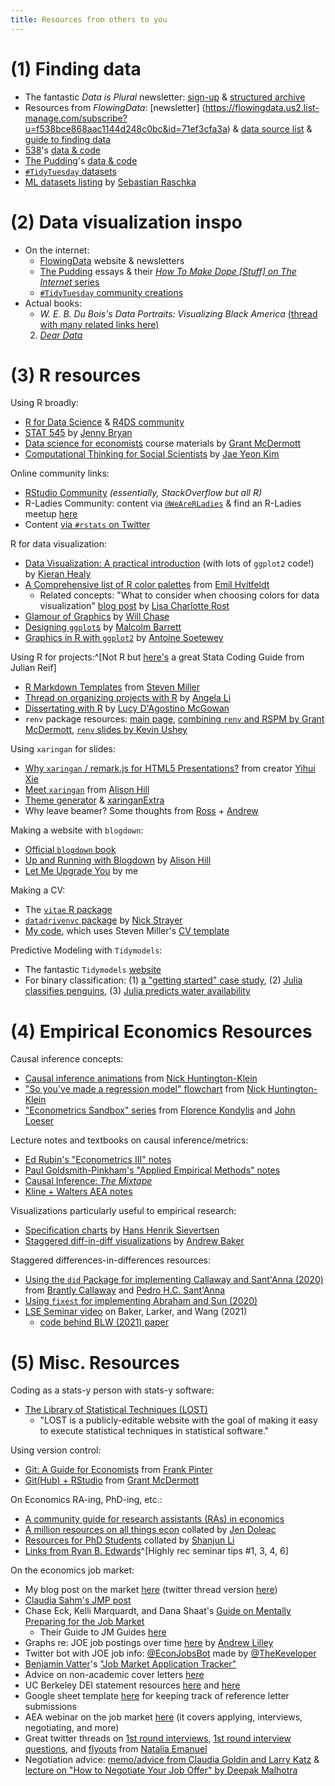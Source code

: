 ```yaml
---
title: Resources from others to you
---
```


# (1) Finding data

- The fantastic *Data is Plural* newsletter: [sign-up](https://tinyletter.com/data-is-plural) & [structured archive](https://docs.google.com/spreadsheets/d/1wZhPLMCHKJvwOkP4juclhjFgqIY8fQFMemwKL2c64vk/edit#gid=0)
- Resources from *FlowingData*: [newsletter] (https://flowingdata.us2.list-manage.com/subscribe?u=f538bce868aac1144d248c0bc&id=71ef3cfa3a) & [data source list](https://flowingdata.com/category/statistics/data-sources/) & [guide to finding data](https://flowingdata.com/2016/11/10/find-the-data-you-need-2016-edition/)
- [538](https://fivethirtyeight.com/)'s [data & code](https://data.fivethirtyeight.com/)
- [The Pudding](https://pudding.cool/)'s [data & code](https://github.com/the-pudding/data)
- [`#TidyTuesday` datasets](https://github.com/rfordatascience/tidytuesday)
- [ML datasets listing](https://sebastianraschka.com/blog/2021/ml-dl-datasets.html) by [Sebastian Raschka](https://sebastianraschka.com/) 

# (2) Data visualization inspo

- On the internet:
  - [FlowingData](https://flowingdata.com/) website & newsletters
  - [The Pudding](https://pudding.cool/) essays & their [*How To Make Dope [Stuff] on The Internet* series](https://pudding.cool/process/how-to-make-dope-shit-part-2/)
  - [`#TidyTuesday` community creations](https://twitter.com/search?q=%23tidytuesday&src=typed_query)
- Actual books: 
  - *W. E. B. Du Bois's Data Portraits: Visualizing Black America* [(thread with many related links here)](https://twitter.com/AllbriteAllday/status/1271137172108849152?s=20)
  2. [*Dear Data*](http://www.dear-data.com/theproject)

# (3) R resources

Using R broadly:

- [R for Data Science](https://r4ds.had.co.nz/) & [R4DS community](https://twitter.com/R4DScommunity)
- [STAT 545](https://stat545.com/) by [Jenny Bryan](https://jennybryan.org/)
- [Data science for economists](https://github.com/uo-ec607/lectures) course materials by [Grant McDermott](http://grantmcdermott.com/)
- [Computational Thinking for Social Scientists](https://jaeyk.github.io/PS239T/) by [Jae Yeon Kim](https://jaeyk.github.io/)

Online community links:

- [RStudio Community](https://community.rstudio.com/) *(essentially, StackOverflow but all R)*
- R-Ladies Community: content via [`@WeAreRLadies`](https://twitter.com/WeAreRLadies) & find an R-Ladies meetup [here](https://rladies.org/) 
- Content [via `#rstats` on Twitter](https://twitter.com/search?q=%23rstats&src=typed_query)

R for data visualization:

- [Data Visualization: A practical introduction](https://socviz.co/) (with lots of `ggplot2` code!) by [Kieran Healy](https://kieranhealy.org/) 
- [A Comprehensive list of R color palettes](https://github.com/EmilHvitfeldt/r-color-palettes) from [Emil Hvitfeldt](https://www.hvitfeldt.me/about/)
    - Related concepts: "What to consider when choosing colors for data visualization" [blog post](https://blog.datawrapper.de/colors/) by [Lisa Charlotte Rost](https://lisacharlotterost.de/) 
- [Glamour of Graphics](https://www.williamrchase.com/slides/assets/player/KeynoteDHTMLPlayer.html#18) by [Will Chase](https://www.williamrchase.com/)
- [Designing `ggplot`s](https://designing-ggplots.netlify.com/#1) by [Malcolm Barrett](https://malco.io/)
- [Graphics in R with `ggplot2`](https://www.statsandr.com/blog/graphics-in-r-with-ggplot2/) by [Antoine Soetewey](https://www.antoinesoetewey.com/)

Using R for projects:^[Not R but [here's](https://julianreif.com/guide/) a great Stata Coding Guide from Julian Reif]

- [R Markdown Templates](https://github.com/svmiller/svm-r-markdown-templates) from [Steven Miller](http://svmiller.com/) 
- [Thread on organizing projects with R](https://twitter.com/CivicAngela/status/1024469727274565633) by [Angela Li](https://angela-li.github.io/)
- [Dissertating with R](https://livefreeordichotomize.com/2018/09/14/one-year-to-dissertate/) by [Lucy D'Agostino McGowan](https://www.lucymcgowan.com/)
- `renv` package resources: [main page](https://rstudio.github.io/renv/articles/renv.html), [combining `renv` and RSPM by Grant McDermott](https://github.com/grantmcdermott/renv-rspm), [`renv` slides by Kevin Ushey ](https://kevinushey-2020-rstudio-conf.netlify.app/slides.html#1)

Using `xaringan` for slides:

- [Why `xaringan` / remark.js for HTML5 Presentations?](https://yihui.org/en/2017/08/why-xaringan-remark-js/) from creator [Yihui Xie](https://yihui.org/)
- [Meet `xaringan`](https://arm.rbind.io/slides/xaringan.html#1) from [Alison Hill](https://alison.rbind.io/)
- [Theme generator](https://pkg.garrickadenbuie.com/xaringanthemer/articles/xaringanthemer.html) & [xaringanExtra](https://pkg.garrickadenbuie.com/xaringanExtra/#/README?id=xaringanextra)
- Why leave beamer? Some thoughts from [Ross](https://twitter.com/ramattheis/status/1378074278436945934?s=20) + [Andrew](https://twitter.com/Andrew___Baker/status/1378136211244478465?s=20)

Making a website with `blogdown`:

- [Official `blogdown` book](https://bookdown.org/yihui/blogdown/)
- [Up and Running with Blogdown](https://alison.rbind.io/post/up-and-running-with-blogdown/) by [Alison Hill](https://alison.rbind.io/)
- [Let Me Upgrade You](https://thelittledataset.com/2018/08/26/let-me-upgrade-you/) by me

Making a CV:

- The [`vitae` R package](https://github.com/mitchelloharawild/vitae)
- [`datadrivenvc` package](http://nickstrayer.me/datadrivencv/) by [Nick Strayer](http://nickstrayer.me/)
- [My code](https://github.com/apalbright/CV), which uses Steven Miller's [CV template](https://github.com/svmiller/svm-r-markdown-templates)

Predictive Modeling with `Tidymodels`:

- The fantastic `Tidymodels` [website](https://www.tidymodels.org/)
- For binary classification: (1) [a "getting started" case study](https://www.tidymodels.org/start/case-study/), (2) [Julia classifies penguins](https://www.youtube.com/watch?v=z57i2GVcdww), (3) [Julia predicts water availability](https://www.youtube.com/watch?v=WYaNdxmlYUg)

# (4) Empirical Economics Resources

Causal inference concepts:

- [Causal inference animations](https://twitter.com/nickchk/status/1068215492458905600?s=20) from [Nick Huntington-Klein](https://nickchk.com/)
- ["So you've made a regression model" flowchart](https://twitter.com/nickchk/status/1367234550867259392) from [Nick Huntington-Klein](https://nickchk.com/) 
- ["Econometrics Sandbox" series](https://github.com/worldbank/econometrics-sandbox) from [Florence Kondylis](https://blogs.worldbank.org/team/florence-kondylis) and [John Loeser](https://blogs.worldbank.org/team/john-loeser)

Lecture notes and textbooks on causal inference/metrics:

- [Ed Rubin's "Econometrics III" notes](https://github.com/edrubin/EC607S20)
- [Paul Goldsmith-Pinkham's "Applied Empirical Methods" notes](https://github.com/paulgp/applied-methods-phd)
- [Causal Inference: *The Mixtape*](https://mixtape.scunning.com/)
- [Kline + Walters AEA notes](https://assets.aeaweb.org/asset-server/files/13709.pdf)

Visualizations particularly useful to empirical research:

- [Specification charts](https://twitter.com/hhsievertsen/status/1188780383736909825) by [Hans Henrik Sievertsen](https://hhsievertsen.net/)
- [Staggered diff-in-diff visualizations](https://andrewcbaker.netlify.app/2020/06/13/what-can-we-say-about-medical-marijuana-and-opioid-overdose-mortality/) by [Andrew Baker](https://andrewcbaker.netlify.app/) 

Staggered differences-in-differences resources:

- [Using the `did` Package for implementing Callaway and Sant'Anna (2020)](https://bcallaway11.github.io/did/articles/did-basics.html#introduction-1) from [Brantly Callaway](https://bcallaway11.github.io/) and [Pedro H.C. Sant'Anna](https://pedrohcgs.github.io/)
- [Using `fixest` for implementing Abraham and Sun (2020)](https://cran.r-project.org/web/packages/fixest/vignettes/fixest_walkthrough.html#34_The_function_i_for_factors_and_interactions)
- [LSE Seminar video](https://www.youtube.com/watch?v=l1FLtTcpch0) on Baker, Larker, and Wang (2021)
  - [code behind BLW (2021) paper](https://github.com/andrewchbaker/DiD_Codes)

# (5) Misc. Resources

Coding as a stats-y person with stats-y software:

- [The Library of Statistical Techniques (LOST)](https://lost-stats.github.io/)
  - "LOST is a publicly-editable website with the goal of making it easy to execute statistical techniques in statistical software."

Using version control:

- [Git: A Guide for Economists](https://www.frankpinter.com/notes/git-for-economists-presentation.pdf) from [Frank Pinter](https://www.frankpinter.com/about/)
- [Git(Hub) + RStudio](https://raw.githack.com/uo-ec607/lectures/master/02-git/02-Git.html#10) from [Grant McDermott](http://grantmcdermott.com/)

On Economics RA-ing, PhD-ing, etc.:

- [A community guide for research assistants (RAs) in economics](https://raguide.github.io/)
- [A million resources on all things econ](http://jenniferdoleac.com/resources/) collated by [Jen Doleac](http://jenniferdoleac.com)
- [Resources for PhD Students](http://li.dyson.cornell.edu/phdRes.php) collated by [Shanjun Li](http://li.dyson.cornell.edu/index.php)
- [Links from Ryan B. Edwards](http://www.ryanbedwards.com/resources)^[Highly rec seminar tips #1, 3, 4, 6]

On the economics job market:

- My blog post on the market [here](https://thelittledataset.com/2022/03/21/job-mkt/) (twitter thread version [here](https://twitter.com/AllbriteAllday/status/1506311227563147264))
- [Claudia Sahm's JMP post](https://macromomblog.com/2019/09/29/we-need-to-talk-more/)
- Chase Eck, Kelli Marquardt, and Dana Shaat's [Guide on Mentally Preparing for the Job Market](https://sites.google.com/view/ejm-mentalhealth/home?authuser=0)
  - Their Guide to JM Guides [here](https://sites.google.com/view/ejm-mentalhealth/references-and-links?authuser=0)
- Graphs re: JOE job postings over time [here](https://twitter.com/andrewlilley_au/status/1451221330842447873) by [Andrew Lilley](https://twitter.com/andrewlilley_au)
- Twitter bot with JOE job info: [@EconJobsBot](https://twitter.com/EconJobsBot) made by [@TheKeveloper](https://twitter.com/TheKeveloper)
- [Benjamin Vatter](https://benjaminvatter.com/)'s ["Job Market Application Tracker"](https://github.com/benjaminvatterj/JobMarketTracker)
- Advice on non-academic cover letters [here](https://economics.harvard.edu/files/econ/files/advice.pdf?m=1619114089)
- UC Berkeley DEI statement resources [here](https://ofew.berkeley.edu/guidelines-applicants-writing-statements) and [here](https://ofew.berkeley.edu/recruitment/contributions-diversity/rubric-assessing-candidate-contributions-diversity-equity)
- Google sheet template [here](https://docs.google.com/spreadsheets/d/1l-s65AoQDuBY6DzAunApV4ZV_Aw4Up6kKcsuzFNcdDY/edit#gid=0) for keeping track of reference letter submissions
- AEA webinar on the job market [here](https://www.aeaweb.org/joe/communications/video/2021/webinar-part-1) (it covers applying, interviews, negotiating, and more)
- Great twitter threads on [1st round interviews](https://twitter.com/NataliaHEmanuel/status/1468596059375083527?s=20&t=yFRNnsTtRHf0RVKTqS1d_Q), [1st round interview questions](https://twitter.com/NataliaHEmanuel/status/1471932685912313859?s=20&t=yFRNnsTtRHf0RVKTqS1d_Q), and [flyouts](https://twitter.com/NataliaHEmanuel/status/1480008062329143300?s=20&t=yFRNnsTtRHf0RVKTqS1d_Q) from [Natalia Emanuel](https://www.nataliaemanuel.com/)
- Negotiation advice: [memo/advice from Claudia Goldin and Larry Katz](https://economics.harvard.edu/files/econ/files/jobmarket201617_negotiating_0.pdf?m=1619113830) & [lecture on "How to Negotiate Your Job Offer" by Deepak Malhotra](https://www.youtube.com/watch?v=km2Hd_xgo9Q)